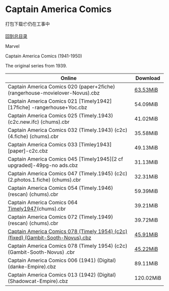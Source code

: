 # Captain America Comics

打包下载📦仍在工事中

[回到总目录](/Catalogs.md)

Marvel

Captain America Comics (1941-1950)

The original series from 1939. 





Online | Download
--- | ---
Captain America Comics 020 (paper+2fiche)(rangerhouse-movielover-Novus).cbz | [63.53MiB](https://pan.baidu.com/s/1TFbImrMgWFN0gjwZBIatQA#list/path=%2FNovus%20-%20Week%20of%202015%20Q4%2FNovus%20-%20Week%20of%202015-10-14%2F%E3%82%B1%E3%82%BD%E3%82%B5%E3%82%A6%E3%82%A4%E3%82%BB%E3%82%A6%E3%82%BD%E3%82%AA%E3%82%B9%E3%82%AD%E3%82%B3%E3%82%A8%E3%82%AA%E3%82%BD%E3%82%B3%E3%82%B9%E3%82%A4%E3%82%AB%E3%82%BF%E3%82%AB%E3%82%AD%E3%82%B7%E3%82%BD%E3%82%AB%E3%82%B7%E3%82%BD%E3%82%B7%E3%82%A4%E3%82%BB%E3%82%B3%E3%82%BF&parentPath=%2FNovus%20-%20Week%20of%202015%20Q4)
Captain America Comics 021 [Timely1942][17fiche] -rangerhouse+Yoc.cbz | 54.09MiB
Captain America Comics 025 (Timely.1943) (c2c.new.ifc) (chums).cbr | 41.02MiB
Captain America Comics 032 (Timely.1943) (c2c) (4.fiche) (chums).cbr | 35.58MiB
Captain America Comics 033 [Timley1943][paper]-c2c.cbz | 49.13MiB
Captain America Comics 045 [Timely1945][2 cf upgraded]-49pg-no ads.cbz | 31.13MiB
Captain America Comics 047 (Timely.1945) (c2c) (2.photos.1.fiche) (chums).cbr | 32.31MiB
Captain America Comics 054 (Timely.1946) (rescan) (chums).cbr | 59.39MiB
Captain America Comics 064 [Timely1947](c2c)(chums).cbr | 39.21MiB
Captain America Comics 072 (Timely.1949) (rescan) (chums).cbr | 39.72MiB
[Captain America Comics 078 (Timely 1954) (c2c) (fixed) (Gambit-Sooth-Novus).cbz](https://github.com/alicewish/markdown/blob/master/comic/Captain-America-Comics-078-Timely-1954-c2c-fixed-Gambit-Sooth-Novus-cbz.md) | [45.91MiB](https://pan.baidu.com/s/1qYl0jc4#list/path=%2FNovus%20-%20Week%20of%202017%20Q4%2FNovus%20-%20Week%20of%202017-10-25%2F%E3%82%A8%E3%82%AB%E3%82%AD%E3%82%A4%E3%82%B9%E3%82%A8%E3%82%B7%E3%82%B9%E3%82%A8%E3%82%BB%E3%82%AA%E3%82%A8%E3%82%A2%E3%82%B3%E3%82%B5%E3%82%A8%E3%82%A6%E3%82%BF%E3%82%BD%E3%82%B7%E3%82%B3%E3%82%B1%E3%82%AB%E3%82%A8%E3%82%A8%E3%82%B5%E3%82%BB%E3%82%A2%E3%82%B3%E3%82%B7%E3%82%B7%E3%82%B9&parentPath=%2FNovus%20-%20Week%20of%202017%20Q4)
Captain America Comics 078 (Timely 1954) (c2c) (Gambit-Sooth-Novus) .cbr | [45.22MiB](https://pan.baidu.com/s/1pLkgjwB#list/path=%2FNovus%20-%20Week%20of%202017%20Q3%2FNovus%20-%20Week%20of%202017-08-30%2F%E3%82%B3%E3%82%AD%E3%82%A2%E3%82%A2%E3%82%B5%E3%82%A6%E3%82%B1%E3%82%A2%E3%82%B1%E3%82%B5%E3%82%A2%E3%82%AD%E3%82%BB%E3%82%B9%E3%82%AD%E3%82%BB%E3%82%BF%E3%82%BB%E3%82%B1%E3%82%AF%E3%82%B7%E3%82%A2%E3%82%B3%E3%82%A2%E3%82%AA%E3%82%BD%E3%82%BD%E3%82%A2%E3%82%A6%E3%82%B9%E3%82%BF%E3%82%A6&parentPath=%2FNovus%20-%20Week%20of%202017%20Q3)
Captain America Comics 006 (1941) (Digital) (danke-Empire).cbz | 89.11MiB
Captain America Comics 013 (1942) (Digital) (Shadowcat-Empire).cbz | 120.02MiB